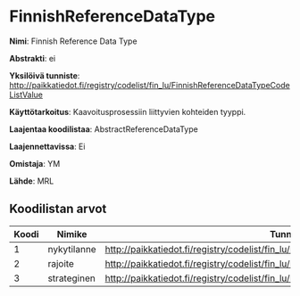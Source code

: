# FinnishReferenceDataType

**Nimi**: Finnish Reference Data Type

**Abstrakti**: ei

**Yksilöivä tunniste**: http://paikkatiedot.fi/registry/codelist/fin_lu/FinnishReferenceDataTypeCodeListValue

**Käyttötarkoitus**: Kaavoitusprosessiin liittyvien kohteiden tyyppi.

**Laajentaa koodilistaa**: AbstractReferenceDataType

**Laajennettavissa**: Ei

**Omistaja**: YM

**Lähde**: MRL

## Koodilistan arvot

Koodi     | Nimike           | Tunniste
-----------|------------------|------------
 1       | nykytilanne   | http://paikkatiedot.fi/registry/codelist/fin_lu/FinnishReferenceDataTypeCodeListValue/1
 2       | rajoite   | http://paikkatiedot.fi/registry/codelist/fin_lu/FinnishReferenceDataTypeCodeListValue/2
 3       | strateginen   | http://paikkatiedot.fi/registry/codelist/fin_lu/FinnishReferenceDataTypeCodeListValue/3
